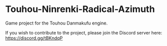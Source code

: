 # Touhou-Ninrenki-Radical-Azimuth
Game project for the Touhou Danmakufu engine.

If you wish to contribute to the project, please join the Discord server here: https://discord.gg/tBKndqP
